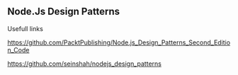 Node.Js Design Patterns
-----------------------

Usefull links


https://github.com/PacktPublishing/Node.js_Design_Patterns_Second_Edition_Code

https://github.com/seinshah/nodejs_design_patterns